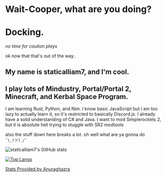 # Wait-Cooper, what are you doing?
# Docking.
*no time for caution plays*

ok now that that's out of the way..
## My name is staticalliam7, and I'm cool.
## I play lots of Mindustry, Portal/Portal 2, Minecraft, and Kerbal Space Program. 
I am learning Rust, Python, and Nim. I know basic JavaScript but I am too lazy to actually learn it, so it's restricted to basically Discord.js. I already have a solid understanding of C# and Java. I want to mod Simplerockets 2, but it is absolute hell trying to stuggle with SR2 modtools

also the stuff down here breaks a lot. oh well what are ya gonna do `¯\_(ツ)_/¯ `

![staticalliam7's GitHub stats](https://github-readme-stats.vercel.app/api?username=staticalliam7&show_icons=true&theme=dark&include_all_commits=true)


[![Top Langs](https://github-readme-stats.vercel.app/api/top-langs/?username=staticalliam7&theme=dark)](https://github.com/anuraghazra/github-readme-stats)


[Stats Provided by Anuraghazra](https://github.com/anuraghazra/github-readme-stats)




